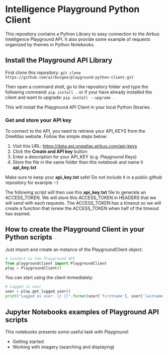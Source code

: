 # Intelligence Playground Python Client

This repository contains a Python Library to easy connection to the Airbus Intelligence Playground API.
It also provide some example of requests organized by themes in Python Notebooks.

## Install the Playground API Library

First clone this repository:
```git clone https://github.com/airbusgeo/playground-python-client.git```

Then open a command shell, go to the repository folder and type the following command:
```pip install .```
or if your have already installed the client and want to upgrade:
```pip install --upgrade .```

This will install the Playground API Client in your local Python libraries.

### Get and store your API key

To connect to the API, you need to retrieve your API_KEYS from the OneAtlas website. Follow the simple steps below:

1. Visit this URL: https://data.api.oneatlas.airbus.com/api-keys
2. Click the **Create and API key** button
3. Enter a description for your API_KEY (e.g. Playground Keys)
4. Store the file in the same folder than this notebook and name it **api_key.txt**

Make sure to keep your **api_key.txt** safe! Do not include it in a public github repository for example :-)

The following script will then use this **api_key.txt** file to generate an ACCESS_TOKEN. We will store this ACCESS_TOKEN in HEADERS that we will send with each requests. The ACCESS_TOKEN has a timeout so we will create a function that renew the ACCESS_TOKEN when half of the timeout has expired. 

## How to create the Playground Client in your Python scripts

Just import and create an instance of the PlaygroundClient object:

```python
# Connect to the Playground API 
from playgroundclient import PlaygroundClient
play = PlaygroundClient()
```

You can start using the client immediately:

```python
# Logged in user
user = play.get_logged_user()
print("Logged as user: {} {}".format(user['firstname'], user['lastname']))
```

## Jupyter Notebooks examples of Playground API scripts

This notebooks presents some useful task with Playground:
* Getting started
* Working with imagery (searching and displaying)

